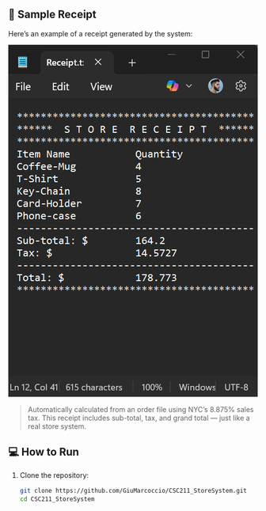 

## 🧾 Sample Receipt

Here’s an example of a receipt generated by the system:

![Sample Receipt](assets/receipt_demo.png)

> Automatically calculated from an order file using NYC’s 8.875% sales tax.
> This receipt includes sub-total, tax, and grand total — just like a real store system.



## 💻 How to Run

1. Clone the repository:
   ```bash
   git clone https://github.com/GiuMarcoccio/CSC211_StoreSystem.git
   cd CSC211_StoreSystem

